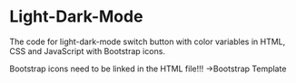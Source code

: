 # Light-Dark-Mode

The code for light-dark-mode switch button with color variables in HTML, CSS and JavaScript with Bootstrap icons.

Bootstrap icons need to be linked in the HTML file!!!
  ->Bootstrap Template
